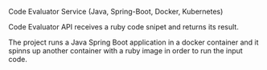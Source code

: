 Code Evaluator Service  (Java, Spring-Boot, Docker, Kubernetes)

Code Evaluator API receives a ruby code snipet and returns its result.  

The project runs a Java  Spring Boot application in a docker container and it spinns up another container
with a ruby image in order to run the input code.
